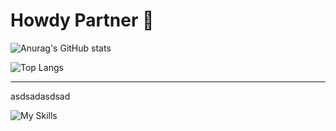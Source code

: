 # Howdy Partner 👾 
![Anurag's GitHub stats](https://github-readme-stats.vercel.app/api?username=sherifElhabibi&theme=aura&show_icons=true) 



![Top Langs](https://github-readme-stats.vercel.app/api/top-langs/?username=sherifElhabibi&theme=aura&layout=compact?)

<hr>
<italic fa-3x>asdsadasdsad</italic> 

![My Skills](https://skillicons.dev/icons?i=c,cpp,js,html,css,jquery,bootstrap,sass&theme=light)
